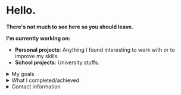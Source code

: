 # Hello.

**There's not much to see here so you should leave.**

**I'm currently working on:**
- **Personal projects**: Anything I found interesting to work with or to improve my skills.
- **School projects**: University stuffs.
<!--
**Henrywasd01/Henrywasd01** is a ✨ _special_ ✨ repository because its `README.md` (this file) appears on your GitHub profile.

Here are some ideas to get you started:

- 🌱 I’m currently learning ...
- 👯 I’m looking to collaborate on ...
- 🤔 I’m looking for help with ...
- 💬 Ask me about ...
- 📫 How to reach me: ...
- 😄 Pronouns: ...
- ⚡ Fun fact: ...
-->
<details>
<summary>My goals</summary>

- Complete university.
- Learn more programming languages.

</details>

<details>
  <summary> What I completed/achieved </summary>

  - Some personal projects.
</details>

<details>
  <summary> Contact information</summary>

  ## No. You already know too much.
</details>
